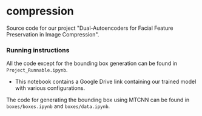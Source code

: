 # compression

Source code for our project "Dual-Autoencoders for Facial Feature Preservation in
Image Compression".

### Running instructions

All the code 
except for the bounding box generation
can be found in `Project_Runnable.ipynb`.

- This notebook contains a Google Drive link containing our trained model with various configurations.


The code for generating the bounding box using MTCNN
can be found in `boxes/boxes.ipynb` and `boxes/data.ipynb`.

